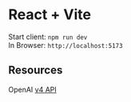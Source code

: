 # React + Vite

Start client: `npm run dev`</br>
In Browser: `http://localhost:5173`

## Resources

OpenAI [v4 API](https://github.com/openai/openai-node/discussions/217)

